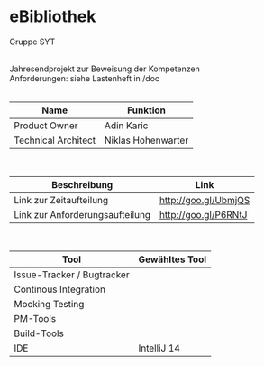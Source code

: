 # eBibliothek

Gruppe SYT <br /><br />

Jahresendprojekt zur Beweisung der Kompetenzen<br />
Anforderungen: siehe Lastenheft in /doc<br /><br />

|Name|Funktion|
|---|---|
|Product Owner|Adin Karic|
|Technical Architect|Niklas Hohenwarter|

<br />

|Beschreibung|Link|
|---|---|
|Link zur Zeitaufteilung|http://goo.gl/UbmjQS|
|Link zur Anforderungsaufteilung|http://goo.gl/P6RNtJ|

<br />
  
|Tool|Gewähltes Tool|
|---|---|
|Issue-Tracker / Bugtracker||
|Continous Integration||
|Mocking Testing||
|PM-Tools||
|Build-Tools||
|IDE|IntelliJ 14|
